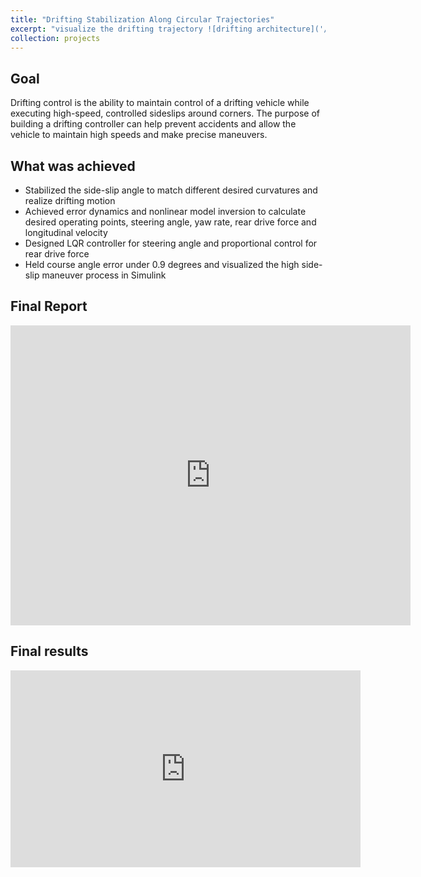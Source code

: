 ```yaml
---
title: "Drifting Stabilization Along Circular Trajectories"
excerpt: "visualize the drifting trajectory ![drifting architecture]('/images/projects/NTUT/drifting_architecture.png') ![drifting result]('/images/projects/NTUT/drifting.gif')"
collection: projects
---
```


## Goal

Drifting control is the ability to maintain control of a drifting vehicle while executing high-speed, controlled sideslips around corners. The purpose of building a drifting controller can help prevent accidents and allow the vehicle to maintain high speeds and make precise maneuvers.

## What was achieved

* Stabilized the side-slip angle to match different desired curvatures and realize drifting motion
* Achieved error dynamics and nonlinear model inversion to calculate desired operating points, steering angle, yaw rate, rear drive force and longitudinal velocity
* Designed LQR controller for steering angle and proportional control for rear drive force
* Held course angle error under 0.9 degrees and visualized the high side-slip maneuver process in Simulink

## Final Report

<iframe src="https://drive.google.com/file/d/1bVhZXYxDoGGf3J8VWpzKh8qUZeTXuqPU/preview" width="640" height="480" frameborder="0"></iframe>

## Final results

<iframe width="560" height="315" src="https://www.youtube.com/embed/wwEMqDIFKgo" frameborder="0" allow="accelerometer; autoplay; clipboard-write; encrypted-media; gyroscope; picture-in-picture" allowfullscreen></iframe>
